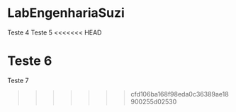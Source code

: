 # LabEngenhariaSuzi

Teste 4
Teste 5
<<<<<<< HEAD

Teste 6
=======
Teste 7
>>>>>>> cfd106ba168f98eda0c36389ae18900255d02530
